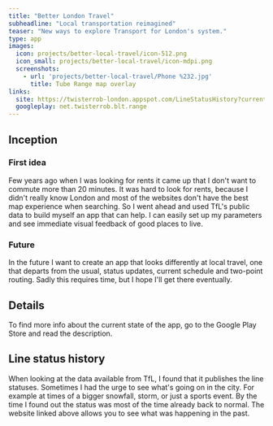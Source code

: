 ```yaml
---
title: "Better London Travel"
subheadline: "Local transportation reimagined"
teaser: "New ways to explore Transport for London's system."
type: app
images:
  icon: projects/better-local-travel/icon-512.png
  icon_small: projects/better-local-travel/icon-mdpi.png
  screenshots:
    - url: 'projects/better-local-travel/Phone %232.jpg'
      title: Tube Range map overlay
links:
  site: https://twisterrob-london.appspot.com/LineStatusHistory?current=false&errors=false
  googleplay: net.twisterrob.blt.range
---
```


## Inception

### First idea
Few years ago when I was looking for rents it came up that I don't want to commute more than 20 minutes. It was hard to look for rents, because I didn't really know London and most of the websites don't have the best map experience when searching. So I went ahead and used TfL's public data to build myself an app that can help. I can easily set up my parameters and see immediate visual feedback of good places to live.

### Future
In the future I want to create an app that looks differently at local travel, one that departs from the usual, status updates, current schedule and two-point routing. Sadly this requires time, but I hope I'll get there eventually.

## Details
To find more info about the current state of the app, go to the Google Play Store and read the description.

## Line status history
When looking at the data available from TfL, I found that it publishes the line statuses. Sometimes I had the urge to see what's going on in the city. For example at times of a bigger snowfall, storm, or just a sports event. By the time I found out the status was most of the time already back to normal. The website linked above allows you to see what was happening in the past.
